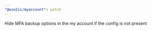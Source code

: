 ```yaml
---
"@wso2is/myaccount": patch
---
```


Hide MFA backup options in the my account if the config is not present
